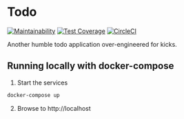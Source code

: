 # Todo

[![Maintainability](https://api.codeclimate.com/v1/badges/f9344bdb890fff873fde/maintainability)](https://codeclimate.com/github/timrourke/todo/maintainability) [![Test Coverage](https://api.codeclimate.com/v1/badges/f9344bdb890fff873fde/test_coverage)](https://codeclimate.com/github/timrourke/todo/test_coverage) [![CircleCI](https://circleci.com/gh/timrourke/todo.svg?style=svg)](https://circleci.com/gh/timrourke/todo)

Another humble todo application over-engineered for kicks.

## Running locally with docker-compose

1. Start the services
```bash
docker-compose up
```

2. Browse to http://localhost
